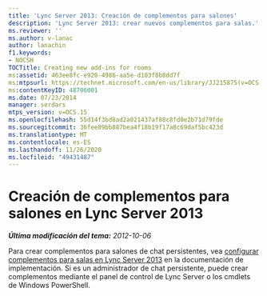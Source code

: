 ```yaml
---
title: 'Lync Server 2013: Creación de complementos para salones'
description: 'Lync Server 2013: crear nuevos complementos para salas.'
ms.reviewer: ''
ms.author: v-lanac
author: lanachin
f1.keywords:
- NOCSH
TOCTitle: Creating new add-ins for rooms
ms:assetid: 463ee8fc-e920-4986-aa5e-d103f8b8dd7f
ms:mtpsurl: https://technet.microsoft.com/en-us/library/JJ215875(v=OCS.15)
ms:contentKeyID: 48706001
ms.date: 07/23/2014
manager: serdars
mtps_version: v=OCS.15
ms.openlocfilehash: 55d14f3bd8ad2a021437af88c8fd0e2b71d79fde
ms.sourcegitcommit: 36fee89bb887bea4f18b19f17a8c69daf5bc423d
ms.translationtype: MT
ms.contentlocale: es-ES
ms.lasthandoff: 11/26/2020
ms.locfileid: "49431487"
---
```

# <a name="creating-new-add-ins-for-rooms-in-lync-server-2013"></a>Creación de complementos para salones en Lync Server 2013

<div data-xmlns="http://www.w3.org/1999/xhtml">

<div class="topic" data-xmlns="http://www.w3.org/1999/xhtml" data-msxsl="urn:schemas-microsoft-com:xslt" data-cs="https://msdn.microsoft.com/">

<div data-asp="https://msdn2.microsoft.com/asp">



</div>

<div id="mainSection">

<div id="mainBody">

<span> </span>

_**Última modificación del tema:** 2012-10-06_

Para crear complementos para salones de chat persistentes, vea [configurar complementos para salas en Lync Server 2013](lync-server-2013-configure-add-ins-for-rooms.md) en la documentación de implementación. Si es un administrador de chat persistente, puede crear complementos mediante el panel de control de Lync Server o los cmdlets de Windows PowerShell.

</div>

<span> </span>

</div>

</div>

</div>

